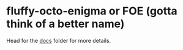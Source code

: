 # fluffy-octo-enigma or FOE (gotta think of a better name)

Head for the [docs](/docs) folder for more details.
